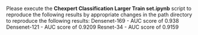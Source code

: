 Please execute the **Chexpert Classification Larger Train set.ipynb** script to reproduce the following results by appropriate changes in the path directory to reproduce the following results:
Densenet-169 - AUC score of  0.938
Densenet-121 - AUC score of 0.9209
Resnet-34 - AUC score of 0.9159

